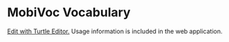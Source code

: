# MobiVoc Vocabulary

[Edit with Turtle Editor.](https://rawgit.com/lavhal/testProj/master/VoColClient/TurtleEditor/turtle-editor.html)
Usage information is included in the web application.

